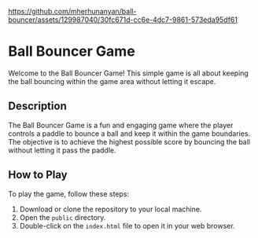 https://github.com/mherhunanyan/ball-bouncer/assets/129987040/30fc671d-cc6e-4dc7-9861-573eda95df61

# Ball Bouncer Game

Welcome to the Ball Bouncer Game! This simple game is all about keeping the ball bouncing within the game area without letting it escape.

## Description

The Ball Bouncer Game is a fun and engaging game where the player controls a paddle to bounce a ball and keep it within the game boundaries. The objective is to achieve the highest possible score by bouncing the ball without letting it pass the paddle.

## How to Play

To play the game, follow these steps:

1. Download or clone the repository to your local machine.
2. Open the `public` directory.
3. Double-click on the `index.html` file to open it in your web browser.
